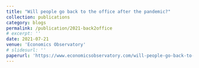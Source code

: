 ```yaml
---
title: "Will people go back to the office after the pandemic?"
collection: publications
category: blogs
permalink: /publication/2021-back2office
# excerpt: ''
date: 2021-07-21
venue: 'Economics Observatory'
# slidesurl: ''
paperurl: 'https://www.economicsobservatory.com/will-people-go-back-to-the-office-after-the-pandemic'
---
```

